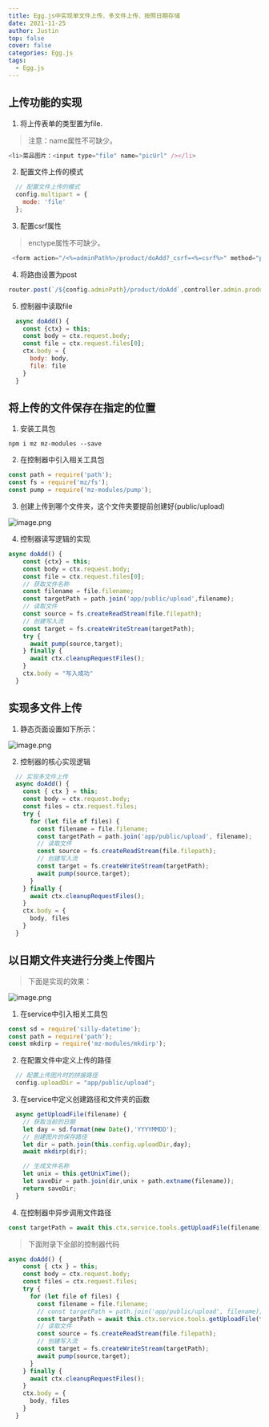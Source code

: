 ```yaml
---
title: Egg.js中实现单文件上传、多文件上传、按照日期存储
date: 2021-11-25
author: Justin
top: false
cover: false
categories: Egg.js
tags:
  - Egg.js
---
```


## 上传功能的实现
1. 将上传表单的类型置为file.

>注意：name属性不可缺少。
```js
<li>菜品图片：<input type="file" name="picUrl" /></li>
```

2. 配置文件上传的模式

```js
  // 配置文件上传的模式
  config.multipart = {
    mode: 'file'
  };
```

3. 配置csrf属性

>enctype属性不可缺少。

```js
 <form action="/<%=adminPath%>/product/doAdd?_csrf=<%=csrf%>" method="post" enctype="multipart/form-data">
```

4. 将路由设置为post

```js
router.post(`/${config.adminPath}/product/doAdd`,controller.admin.product.doAdd);
```

5. 控制器中读取file

```js
  async doAdd() {
    const {ctx} = this;
    const body = ctx.request.body;
    const file = ctx.request.files[0];
    ctx.body = {
      body: body,
      file: file
    }
  }
```

## 将上传的文件保存在指定的位置
1. 安装工具包

```shell
npm i mz mz-modules --save
```

2. 在控制器中引入相关工具包

```js
const path = require('path');
const fs = require('mz/fs');
const pump = require('mz-modules/pump');
```

3. 创建上传到哪个文件夹，这个文件夹要提前创建好(public/upload)

![image.png](https://img-blog.csdnimg.cn/img_convert/572770db0a1536688569ed2028bd9e36.png)

4. 控制器读写逻辑的实现

```js
async doAdd() {
    const {ctx} = this;
    const body = ctx.request.body;
    const file = ctx.request.files[0];
    // 获取文件名称
    const filename = file.filename;
    const targetPath = path.join('app/public/upload',filename);
    // 读取文件
    const source = fs.createReadStream(file.filepath);
    // 创建写入流
    const target = fs.createWriteStream(targetPath);
    try {
      await pump(source,target);
    } finally {
      await ctx.cleanupRequestFiles();
    }
    ctx.body = "写入成功"
  }
```

## 实现多文件上传
1. 静态页面设置如下所示：

![image.png](https://img-blog.csdnimg.cn/img_convert/ca9874f559913ea53823ac2fec620ff8.png)

2. 控制器的核心实现逻辑

```js
  // 实现多文件上传
  async doAdd() {
    const { ctx } = this;
    const body = ctx.request.body;
    const files = ctx.request.files;
    try {
      for (let file of files) {
        const filename = file.filename;
        const targetPath = path.join('app/public/upload', filename);
        // 读取文件
        const source = fs.createReadStream(file.filepath);
        // 创建写入流
        const target = fs.createWriteStream(targetPath);
        await pump(source,target);
      }
    } finally {
      await ctx.cleanupRequestFiles();
    }
    ctx.body = {
      body, files
    }
  }
```

## 以日期文件夹进行分类上传图片
>下面是实现的效果：

![image.png](https://img-blog.csdnimg.cn/img_convert/cca8dfed38552006471675037562c088.png)

1. 在service中引入相关工具包

```js
const sd = require('silly-datetime');
const path = require('path');
const mkdirp = require('mz-modules/mkdirp');
```

2. 在配置文件中定义上传的路径

```js
  // 配置上传图片时的拼接路径
  config.uploadDir = "app/public/upload";
```

3. 在service中定义创建路径和文件夹的函数

```js
  async getUploadFile(filename) {
    // 获取当前的日期
    let day = sd.format(new Date(),'YYYYMMDD');
    // 创建图片的保存路径
    let dir = path.join(this.config.uploadDir,day);
    await mkdirp(dir);

    // 生成文件名称
    let unix = this.getUnixTime();
    let saveDir = path.join(dir,unix + path.extname(filename));
    return saveDir;
  }
```

4. 在控制器中异步调用文件路径

```js
const targetPath = await this.ctx.service.tools.getUploadFile(filename);
```

>下面附录下全部的控制器代码

```js
async doAdd() {
    const { ctx } = this;
    const body = ctx.request.body;
    const files = ctx.request.files;
    try {
      for (let file of files) {
        const filename = file.filename;
        // const targetPath = path.join('app/public/upload', filename);
        const targetPath = await this.ctx.service.tools.getUploadFile(filename);
        // 读取文件
        const source = fs.createReadStream(file.filepath);
        // 创建写入流
        const target = fs.createWriteStream(targetPath);
        await pump(source,target);
      }
    } finally {
      await ctx.cleanupRequestFiles();
    }
    ctx.body = {
      body, files
    }
  }
```

